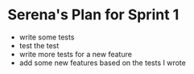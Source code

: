 # Serena's Plan for Sprint 1

- write some tests
- test the test
- write more tests for a new feature
- add some new features based on the tests I wrote
